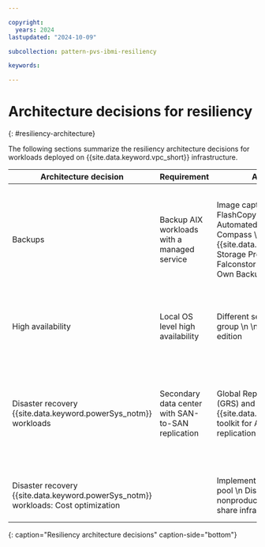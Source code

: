 ```yaml
---

copyright:
  years: 2024
lastupdated: "2024-10-09"

subcollection: pattern-pvs-ibmi-resiliency

keywords:

---
```


# Architecture decisions for resiliency
{: #resiliency-architecture}

The following sections summarize the resiliency architecture decisions for workloads deployed on {{site.data.keyword.vpc_short}} infrastructure.

| Architecture decision | Requirement | Alternatives | Decision | Rationale |
|------|-------|-------|-------|-----|
| Backups | Backup AIX workloads with a managed service | Image capture snapshots and FlashCopy \n \n Secure Automated Backup with Compass \n \n Veeam \n \n {{site.data.keyword.IBM_notm}} Storage Protect \n \n Falconstor VTL \n \n Bring Your Own Backup | Secure Automated Backup with Compass and Make System Backup (mksysb) | Managed service that supports the AIX operating system \n \n To restore rootvg, you need a method like mksysb, which is stored and retrieved from Cloud Object Storage. The restored mksysb image then applies the AIX configuration details while preserving the {{site.data.keyword.powerSys_notm}} deployed storage and networking resources. |
| High availability | Local OS level high availability | Different server placement group \n \n PowerHA standard edition | PowerHA standard edition | Local availability optimization by allowing for the dynamic reconfiguration of running clusters. \n \n Minimize unscheduled downtime in response to unplanned cluster component failures. |
| Disaster recovery {{site.data.keyword.powerSys_notm}} workloads                      | Secondary data center with SAN-to-SAN replication  | Global Replication Services (GRS) and {{site.data.keyword.IBM_notm}} toolkit for AIX full system replication                                                              | Global Replication Services (GRS) and AIX toolkit for AIX full system replication  | Disaster recovery capability for RPO \< 1 hours, RTO \< 1 hours. \n \n {{site.data.keyword.IBM_notm}} toolkit for AIX from technology services enables automated disaster recovery functions and capabilities on the {{site.data.keyword.cloud_notm}} by integrating {{site.data.keyword.powerSys_notm}} with the capabilities of GRS. |
| Disaster recovery {{site.data.keyword.powerSys_notm}} workloads: Cost optimization | | Implement a shared processor pool \n Disaster recovery and nonproduction systems to share infrastructure. | Implement a shared processor pool | Set up shared processor pool to reserve capacity in the secondary region. Set up Disaster recovery systems on minimum sized VMs to save operating cost.                                                                               |
{: caption="Resiliency architecture decisions" caption-side="bottom"}
